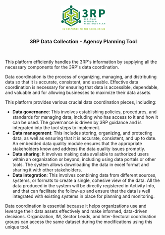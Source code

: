 <!-- PROJECT LOGO -->
<br />
<div align="center">
  <a href="https://rstudio.unhcr.org/iraq/3rp-planning/">
    <img src="www/01full.png" alt="Logo" height="80">
  </a>
</div>

 <h3 align="center">3RP Data Collection - Agency Planning Tool</h3>
<br />
  <p style=‘text-align:justify’>This platform efficiently handles the 3RP&#39;s information by supplying all the necessary components for the 3RP&#39;s data coordination.</p>
<p style=‘text-align:justify’>Data coordination is the process of organizing, managing, and distributing data so that it is accurate, consistent, and useable. Effective data coordination is necessary for ensuring that data is accessible, dependable, and valuable and for allowing businesses to maximize their data assets.</p>
<p style=‘text-align:justify’>This platform provides various crucial data coordination pieces, including:</p>
<ul>
	<li style=‘text-align: justify;’><strong>Data governance</strong>: This involves establishing policies, procedures, and standards for managing data, including who has access to it and how it can be used. The governance is driven by 3RP guidance and is integrated into the tool steps to implement.</li>
	<li style=‘text-align: justify;’><strong>Data management</strong>: This includes storing, organizing, and protecting data, as well as ensuring that it is accurate, consistent, and up to date. An embedded data quality module ensures that the appropriate stakeholders know and address the data quality issues promptly.</li>
	<li style=‘text-align: justify;’><strong>Data sharing</strong>: It involves making data available to authorized users within an organization or beyond, including using data portals or other tools. The system allows downloading the data in excel format and sharing it with other stakeholders.</li>
	<li style=‘text-align: justify;’><strong>Data integration</strong>: This involves combining data from different sources, systems, or formats to create a single, cohesive view of the data. All the data produced in the system will be directly registered in Activity Info, and that can facilitate the follow-up and ensure that the data is well integrated with existing systems in place for planning and monitoring.</li>
</ul>
<p style=‘text-align:justify’>Data coordination is essential because it helps organizations use and leverage their data assets effectively and make informed, data-driven decisions. Organization, IM, Sector Leads, and Inter-Sectoral coordination groups can access the same dataset during the modifications using this unique tool.</p>